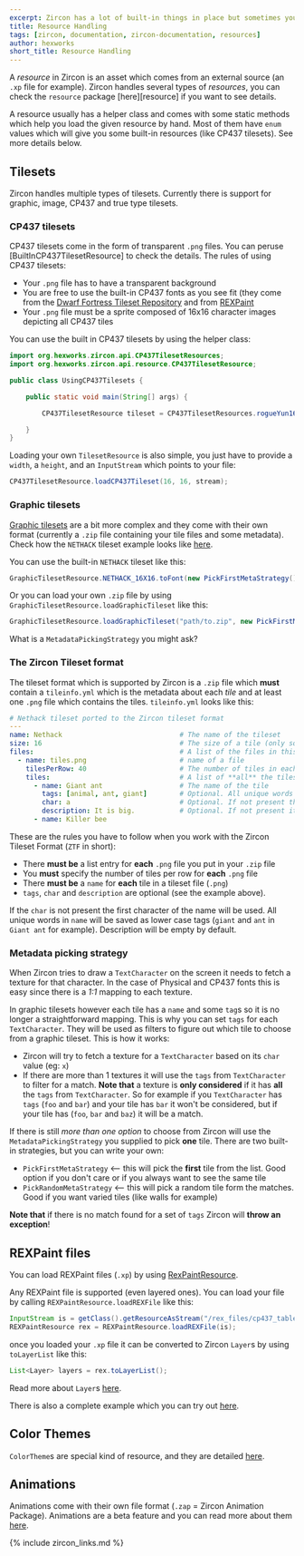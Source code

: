 ```yaml
---
excerpt: Zircon has a lot of built-in things in place but sometimes you want to use external resources like tilesets, rex paint files and such. This page explains how to work with these resources.
title: Resource Handling
tags: [zircon, documentation, zircon-documentation, resources]
author: hexworks
short_title: Resource Handling
---
```


A *resource* in Zircon is an asset which comes from an external source (an `.xp` file for example).
Zircon handles several types of *resources*, you can check the `resource` package 
[here][resource] if you want to see details.

A resource usually has a helper class and comes with some static methods which help you load the given resource by hand.
Most of them have `enum` values which will give you some built-in resources (like CP437 tilesets). See more details below.

## Tilesets

Zircon handles multiple types of tilesets. Currently there is support for graphic, image, CP437 and true type tilesets.

### CP437 tilesets
CP437 tilesets come in the form of transparent `.png` files. You can peruse
[BuiltInCP437TilesetResource] to check the details. The rules of using CP437 tilesets:

- Your `.png` file has to have a transparent background
- You are free to use the built-in CP437 fonts as you see fit (they come from the 
[Dwarf Fortress Tileset Repository](http://dwarffortresswiki.org/Tileset_repository) and from 
[REXPaint](http://www.gridsagegames.com/rexpaint/)
- Your `.png` file must be a sprite composed of 16x16 character images depicting all CP437 tiles

You can use the built in CP437 tilesets by using the helper class:

```java
import org.hexworks.zircon.api.CP437TilesetResources;
import org.hexworks.zircon.api.resource.CP437TilesetResource;

public class UsingCP437Tilesets {

    public static void main(String[] args) {

        CP437TilesetResource tileset = CP437TilesetResources.rogueYun16x16();

    }
}

```

Loading your own `TilesetResource` is also simple, you just have to provide a `width`, a `height`, and an 
`InputStream` which points to your file:

```java
CP437TilesetResource.loadCP437Tileset(16, 16, stream);
```

### Graphic tilesets

[Graphic tilesets](https://github.com/Hexworks/zircon/blob/master/zircon.jvm/src/main/kotlin/org/codetome/zircon/api/resource/GraphicTilesetResource.kt) are a bit more complex and they come with their own format (currently a `.zip` file containing your tile files and some metadata). Check how the `NETHACK` tileset example looks like [here](https://github.com/Hexworks/zircon/tree/master/src/main/resources/graphic_tilesets).

You can use the built-in `NETHACK` tileset like this:

```java
GraphicTilesetResource.NETHACK_16X16.toFont(new PickFirstMetaStrategy());
```

Or you can load your own `.zip` file by using `GraphicTilesetResource.loadGraphicTileset` like this:

```java
GraphicTilesetResource.loadGraphicTileset("path/to.zip", new PickFirstMetaStrategy())
```

What is a `MetadataPickingStrategy` you might ask?

### The Zircon Tileset format

The tileset format which is supported by Zircon is a `.zip` file which **must** contain a `tileinfo.yml` which is the metadata about each *tile* and at least one `.png` file which contains the tiles. `tileinfo.yml` looks like this:

```yml
# Nethack tileset ported to the Zircon tileset format
---
name: Nethack                             # The name of the tileset
size: 16                                  # The size of a tile (only square tiles are supported right now)   
files:                                    # A list of the files in this tileset
  - name: tiles.png                       # name of a file
    tilesPerRow: 40                       # The number of tiles in each row of the file
    tiles:                                # A list of **all** the tiles in this file
      - name: Giant ant                   # The name of the tile
        tags: [animal, ant, giant]        # Optional. All unique words in name will be saved as tags ('giant' and 'ant' in this case
        char: a                           # Optional. If not present the first character of the name will be used
        description: It is big.           # Optional. If not present it will be empty
      - name: Killer bee
```

These are the rules you have to follow when you work with the Zircon Tileset Format (`ZTF` in short):

- There **must be** a list entry for **each** `.png` file you put in your `.zip` file
- You **must** specify the number of tiles per row for **each** `.png` file
- There **must be** a `name` for **each** tile in a tileset file (`.png`)
- `tags`, `char` and `description` are optional (see the example above).

If the `char` is not present the first character of the name will be used.
All unique words in `name` will be saved as lower case tags (`giant` and `ant` in `Giant ant` for example).
Description will be empty by default.

### Metadata picking strategy

When Zircon tries to draw a `TextCharacter` on the screen it needs to fetch a texture for that character. In the case of Physical and CP437 fonts this is easy since there is a *1:1* mapping to each texture.

In graphic tilesets however each tile has a `name` and some `tag`s so it is no longer a straightforward mapping. This is why you can set `tags` for each `TextCharacter`. They will be used as filters to figure out which tile to choose from a graphic tileset. This is how it works:

- Zircon will try to fetch a texture for a `TextCharacter` based on its `char` value (eg: `x`)
- If there are more than 1 textures it will use the `tags` from `TextCharacter` to filter for a match. **Note that** a texture is **only considered** if it has **all** the `tags` from `TextCharacter`. So for example if you `TextCharacter` has `tags` (`foo` and `bar`) and your tile has `bar` it won't be considered, but if your tile has (`foo`, `bar` and `baz`) it will be a match.

If there is still *more than one option* to choose from Zircon will use the `MetadataPickingStrategy` you supplied to pick **one** tile. There are two built-in strategies, but you can write your own:

- `PickFirstMetaStrategy` <-- this will pick the **first** tile from the list. Good option if you don't care or if you always want to see the same tile
- `PickRandomMetaStrategy` <-- this will pick a random tile form the matches. Good if you want varied tiles (like walls for example)

**Note that** if there is no match found for a set of `tags` Zircon will **throw an exception**!

## REXPaint files

You can load REXPaint files (`.xp`) by using [RexPaintResource](https://github.com/Hexworks/zircon/blob/master/zircon.jvm/src/main/kotlin/org/codetome/zircon/api/resource/REXPaintResource.kt).

Any REXPaint file is supported (even layered ones). You can load your file by calling `REXPaintResource.loadREXFile` like this:

```java
InputStream is = getClass().getResourceAsStream("/rex_files/cp437_table.xp");
REXPaintResource rex = REXPaintResource.loadREXFile(is);
```
once you loaded your `.xp` file it can be converted to Zircon `Layer`s by using `toLayerList` like this:

```java
List<Layer> layers = rex.toLayerList();
```

Read more about `Layer`s [here](https://github.com/Hexworks/zircon/wiki/How-Layers-work).

There is also a complete example which you can try out [here](https://github.com/Hexworks/zircon/blob/master/zircon.swing/src/test/java/org/codetome/zircon/examples/RexLoaderExample.java).

## Color Themes

`ColorTheme`s are special kind of resource, and they are detailed [here](https://github.com/Hexworks/zircon/wiki/Working-with-ColorThemes).

## Animations

Animations come with their own file format (`.zap` = Zircon Animation Package). Animations are a beta feature and you can read more about them [here](https://github.com/Hexworks/zircon/wiki/Animation-support).



{% include zircon_links.md %}
